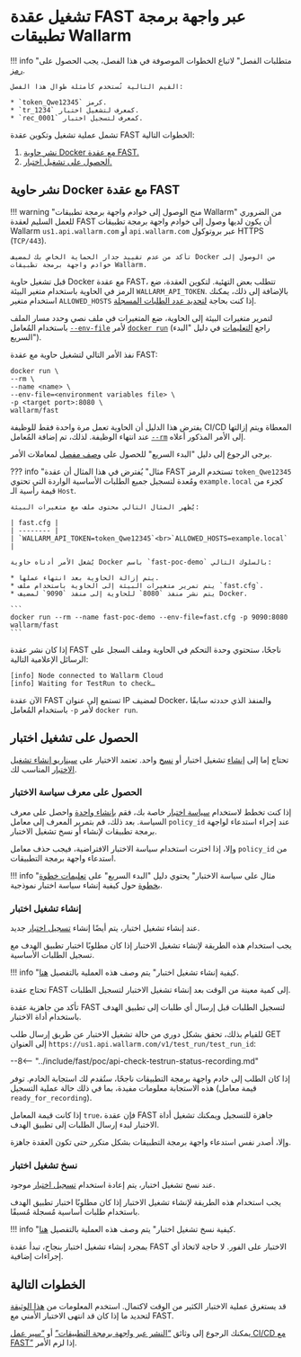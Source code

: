 [anchor-node]:                      #deployment-of-the-docker-container-with-the-fast-node
[anchor-testrun]:                   #obtaining-a-test-run
[anchor-testrun-creation]:          #creating-a-test-run
[anchor-testrun-copying]:           #copying-a-test-run

[doc-limit-requests]:               ../operations/env-variables.md#limiting-the-number-of-requests-to-be-recorded
[doc-get-token]:                    prerequisites.md#anchor-token
[doc-testpolicy]:                   ../operations/internals.md#fast-test-policy
[doc-inactivity-timeout]:           ../operations/internals.md#test-run
[doc-allowed-hosts-example]:        ../qsg/deployment.md#3-prepare-a-file-containing-the-necessary-environment-variables
[doc-testpolicy-creation-example]:  ../qsg/test-preparation.md#2-create-a-test-policy-targeted-at-xss-vulnerabilities
[doc-docker-run-fast]:              ../qsg/deployment.md#4-deploy-the-fast-node-docker-container
[doc-state-description]:            ../operations/check-testrun-status.md
[doc-testing-scenarios]:            ../operations/internals.md#test-run
[doc-testrecord]:                   ../operations/internals.md#test-record
[doc-create-testrun]:               ../operations/create-testrun.md
[doc-copy-testrun]:                 ../operations/copy-testrun.md
[doc-waiting-for-tests]:            waiting-for-tests.md

[link-wl-portal-new-policy]:        https://us1.my.wallarm.com/testing/policies/new#general

[link-docker-envfile]:              https://docs.docker.com/engine/reference/commandline/run/#set-environment-variables--e---env---env-file
[link-docker-run]:                  https://docs.docker.com/engine/reference/commandline/run/
[link-docker-rm]:                   https://docs.docker.com/engine/reference/run/#clean-up---rm

[doc-integration-overview]:         integration-overview.md
[doc-integration-overview-api]:     integration-overview-api.md


#   تشغيل عقدة FAST عبر واجهة برمجة تطبيقات Wallarm

!!! info "متطلبات الفصل"
    لاتباع الخطوات الموصوفة في هذا الفصل، يجب الحصول على [رمز][doc-get-token].
    
    القيم التالية تُستخدم كأمثلة طوال هذا الفصل:
    
    * `token_Qwe12345` كرمز.
    * `tr_1234` كمعرف لتشغيل اختبار.
    * `rec_0001` كمعرف لتسجيل اختبار.

تشمل عملية تشغيل وتكوين عقدة FAST الخطوات التالية:
1.  [نشر حاوية Docker مع عقدة FAST.][anchor-node]
2.  [الحصول على تشغيل اختبار.][anchor-testrun]

##  نشر حاوية Docker مع عقدة FAST

!!! warning "منح الوصول إلى خوادم واجهة برمجة تطبيقات Wallarm"
    من الضروري للعمل السليم لعقدة FAST أن يكون لديها وصول إلى خوادم واجهة برمجة تطبيقات Wallarm `us1.api.wallarm.com` أو `api.wallarm.com` عبر بروتوكول HTTPS (`TCP/443`).
    
    تأكد من عدم تقييد جدار الحماية الخاص بك لمضيف Docker من الوصول إلى خوادم واجهة برمجة تطبيقات Wallarm.

قبل تشغيل حاوية Docker مع عقدة FAST، تتطلب بعض التهئية. لتكوين العقدة، ضع الرمز في الحاوية باستخدام متغير البيئة `WALLARM_API_TOKEN`. بالإضافة إلى ذلك، يمكنك استخدام متغير `ALLOWED_HOSTS` إذا كنت بحاجة [لتحديد عدد الطلبات المسجلة][doc-limit-requests].

لتمرير متغيرات البيئة إلى الحاوية، ضع المتغيرات في ملف نصي وحدد مسار الملف باستخدام المُعامل [`--env-file`][link-docker-envfile] لأمر [`docker run`][link-docker-run] (راجع [التعليمات][doc-docker-run-fast] في دليل "البدء السريع").

نفذ الأمر التالي لتشغيل حاوية مع عقدة FAST:

```
docker run \ 
--rm \
--name <name> \
--env-file=<environment variables file> \
-p <target port>:8080 \
wallarm/fast 
```

يفترض هذا الدليل أن الحاوية تعمل مرة واحدة فقط للوظيفة CI/CD المعطاة ويتم إزالتها عند انتهاء الوظيفة. لذلك، تم إضافة المُعامل [`--rm`][link-docker-rm] إلى الأمر المذكور أعلاه.

يرجى الرجوع إلى دليل "البدء السريع" للحصول على [وصف مفصل][doc-docker-run-fast] لمعاملات الأمر.

??? info "مثال"
    يُفترض في هذا المثال أن عقدة FAST تستخدم الرمز `token_Qwe12345` ومُعدة لتسجيل جميع الطلبات الأساسية الواردة التي تحتوي `example.local` كجزء من قيمة رأسية الـ `Host`.  

    يُظهر المثال التالي محتوى ملف مع متغيرات البيئة:

    | fast.cfg |
    | -------- |
    | `WALLARM_API_TOKEN=token_Qwe12345`<br>`ALLOWED_HOSTS=example.local` |

    يُشغل الأمر أدناه حاوية Docker باسم `fast-poc-demo` بالسلوك التالي:
    
    * يتم إزالة الحاوية بعد انتهاء عملها.
    * يتم تمرير متغيرات البيئة إلى الحاوية باستخدام ملف `fast.cfg`. 
    * يتم نشر منفذ `8080` للحاوية إلى منفذ `9090` لمضيف Docker.

    ```
    docker run --rm --name fast-poc-demo --env-file=fast.cfg -p 9090:8080  wallarm/fast
    ```

إذا كان نشر عقدة FAST ناجحًا، ستحتوي وحدة التحكم في الحاوية وملف السجل على الرسائل الإعلامية التالية:

```
[info] Node connected to Wallarm Cloud
[info] Waiting for TestRun to check…
```

الآن عقدة FAST تستمع إلى عنوان IP لمضيف Docker، والمنفذ الذي حددته سابقًا باستخدام المُعامل `-p` لأمر `docker run`.

##  الحصول على تشغيل اختبار

تحتاج إما إلى [إنشاء][anchor-testrun-creation] تشغيل اختبار أو [نسخ][anchor-testrun-copying] واحد. تعتمد الاختيار على [سيناريو إنشاء تشغيل الاختبار][doc-testing-scenarios] المناسب لك.

### الحصول على معرف سياسة الاختبار

إذا كنت تخطط لاستخدام [سياسة اختبار][doc-testpolicy] خاصة بك، فقم [بإنشاء واحدة][link-wl-portal-new-policy] واحصل على معرف السياسة. بعد ذلك، قم بتمرير المعرف إلى معامل `policy_id` عند إجراء استدعاء لواجهة برمجة تطبيقات لإنشاء أو نسخ تشغيل الاختبار. 

وإلا، إذا اخترت استخدام سياسة الاختبار الافتراضية، فيجب حذف معامل `policy_id` من استدعاء واجهة برمجة التطبيقات.

!!! info "مثال على سياسة الاختبار"
    يحتوي دليل "البدء السريع" على [تعليمات خطوة بخطوة][doc-testpolicy-creation-example] حول كيفية إنشاء سياسة اختبار نموذجية.

### إنشاء تشغيل اختبار

عند إنشاء تشغيل اختبار، يتم أيضًا إنشاء [تسجيل اختبار][doc-testrecord] جديد.

يجب استخدام هذه الطريقة لإنشاء تشغيل الاختبار إذا كان مطلوبًا اختبار تطبيق الهدف مع تسجيل الطلبات الأساسية.

!!! info "كيفية إنشاء تشغيل اختبار"
    يتم وصف هذه العملية بالتفصيل [هنا][doc-create-testrun].

تحتاج عقدة FAST إلى كمية معينة من الوقت بعد إنشاء تشغيل الاختبار لتسجيل الطلبات.

تأكد من جاهزية عقدة FAST لتسجيل الطلبات قبل إرسال أي طلبات إلى تطبيق الهدف باستخدام أداة الاختبار.

للقيام بذلك، تحقق بشكل دوري من حالة تشغيل الاختبار عن طريق إرسال طلب GET إلى العنوان `https://us1.api.wallarm.com/v1/test_run/test_run_id`:

--8<-- "../include/fast/poc/api-check-testrun-status-recording.md"

إذا كان الطلب إلى خادم واجهة برمجة التطبيقات ناجحًا، ستُقدم لك استجابة الخادم. توفر هذه الاستجابة معلومات مفيدة، بما في ذلك حالة عملية التسجيل (قيمة معامل `ready_for_recording`).

إذا كانت قيمة المعامل `true`، فإن عقدة FAST جاهزة للتسجيل ويمكنك تشغيل أداة الاختبار لبدء إرسال الطلبات إلى تطبيق الهدف.

وإلا، أصدر نفس استدعاء واجهة برمجة التطبيقات بشكل متكرر حتى تكون العقدة جاهزة.


### نسخ تشغيل اختبار

عند نسخ تشغيل اختبار، يتم إعادة استخدام [تسجيل اختبار][doc-testrecord] موجود.

يجب استخدام هذه الطريقة لإنشاء تشغيل الاختبار إذا كان مطلوبًا اختبار تطبيق الهدف باستخدام طلبات أساسية مُسجلة مُسبقًا.

!!! info "كيفية نسخ تشغيل اختبار"
    يتم وصف هذه العملية بالتفصيل [هنا][doc-copy-testrun].

بمجرد إنشاء تشغيل اختبار بنجاح، تبدأ عقدة FAST الاختبار على الفور. لا حاجة لاتخاذ أي إجراءات إضافية.

## الخطوات التالية

قد يستغرق عملية الاختبار الكثير من الوقت لاكتمال. استخدم المعلومات من [هذا الوثيقة][doc-waiting-for-tests] لتحديد ما إذا كان قد انتهى الاختبار الأمني مع FAST.

 يمكنك الرجوع إلى وثائق [“النشر عبر واجهة برمجة التطبيقات”][doc-integration-overview-api] أو [“سير عمل CI/CD مع FAST”][doc-integration-overview] إذا لزم الأمر.  